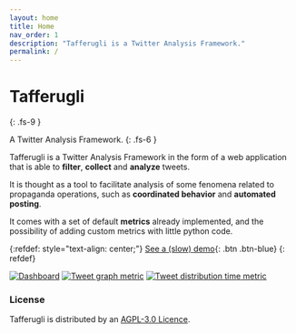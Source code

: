 ```yaml
---
layout: home
title: Home
nav_order: 1
description: "Tafferugli is a Twitter Analysis Framework."
permalink: /
---
```


# Tafferugli
{: .fs-9 }

A Twitter Analysis Framework.
{: .fs-6 }


Tafferugli is a Twitter Analysis Framework in the form of a web application that is able to **filter**, **collect** and **analyze** tweets. 

It is thought as a tool to facilitate analysis of some fenomena related to propaganda operations, such as **coordinated behavior** and **automated posting**.

It comes with a set of default **metrics** already implemented, and the possibility of adding custom metrics with little python code. 

{:refdef: style="text-align: center;"}
[See a (slow) demo](https://demo.tafferugli.io){: .btn .btn-blue}
{: refdef}

[![Dashboard](/assets/dashboard.png)](/assets/dashboard.png)
[![Tweet graph metric](/assets/graph.png)](/assets/dashboard.png)
[![Tweet distribution time metric](/assets/distribution_time.png)](/assets/dashboard.png)

### License

Tafferugli is distributed by an [AGPL-3.0 Licence](https://www.gnu.org/licenses/agpl-3.0.en.html).
